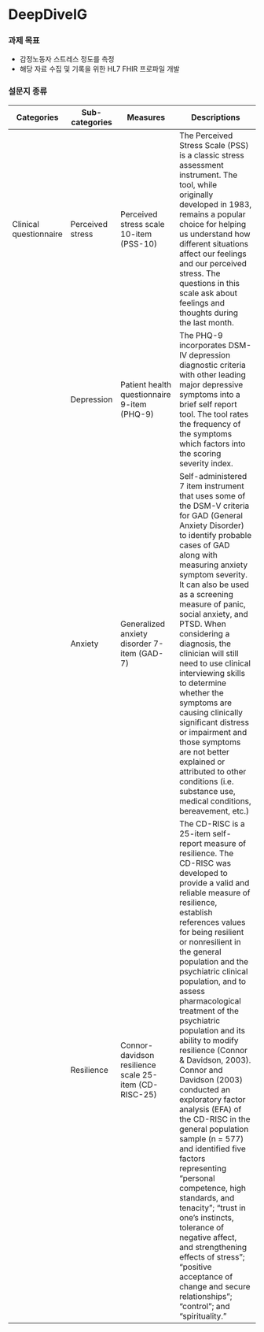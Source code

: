 # DeepDiveIG

### 과제 목표

+ 감정노동자 스트레스 정도를 측정
+ 해당 자료 수집 및 기록을 위한 HL7 FHIR 프로파일 개발

### 설문지 종류


|Categories|Sub-categories|Measures|Descriptions|
|----------|--------------|--------|------------|
|Clinical questionnaire |Perceived stress|Perceived stress scale 10-item (PSS-10)|The Perceived Stress Scale (PSS) is a classic stress assessment instrument. The tool, while originally developed in 1983, remains a popular choice for helping us understand how different situations affect our feelings and our perceived stress. The questions in this scale ask about feelings and thoughts during the last month.|
||Depression|Patient health questionnaire 9-item (PHQ-9)|The PHQ-9 incorporates DSM-IV depression diagnostic criteria with other leading major depressive symptoms into a brief self report tool. The tool rates the frequency of the symptoms which factors into the scoring severity index. |
||Anxiety|Generalized anxiety disorder 7-item (GAD-7)|Self-administered 7 item instrument that uses some of the DSM-V criteria for GAD (General Anxiety Disorder) to identify probable cases of GAD along with measuring anxiety symptom severity.  It can also be used as a screening measure of panic, social anxiety, and PTSD.  When considering a diagnosis, the clinician will still need to use clinical interviewing skills to determine whether the symptoms are causing clinically significant distress or impairment and those symptoms are not better explained or attributed to other conditions (i.e. substance use, medical conditions, bereavement, etc.)|
||Resilience|Connor-davidson resilience scale 25-item (CD-RISC-25)|The CD-RISC is a 25-item self-report measure of resilience. The CD-RISC was developed to provide a valid and reliable measure of resilience, establish references values for being resilient or nonresilient in the general population and the psychiatric clinical population, and to assess pharmacological treatment of the psychiatric population and its ability to modify resilience (Connor & Davidson, 2003). Connor and Davidson (2003) conducted an exploratory factor analysis (EFA) of the CD-RISC in the general population sample (n = 577) and identified five factors representing “personal competence, high standards, and tenacity”; “trust in one’s instincts, tolerance of negative affect, and strengthening effects of stress”; “positive acceptance of change and secure relationships”; “control”; and “spirituality.” |


